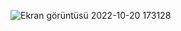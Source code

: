 ![Ekran görüntüsü 2022-10-20 173128](https://user-images.githubusercontent.com/56456793/196977652-81a82c21-3a79-4fd3-b826-48fcc0a5bcb7.png)
